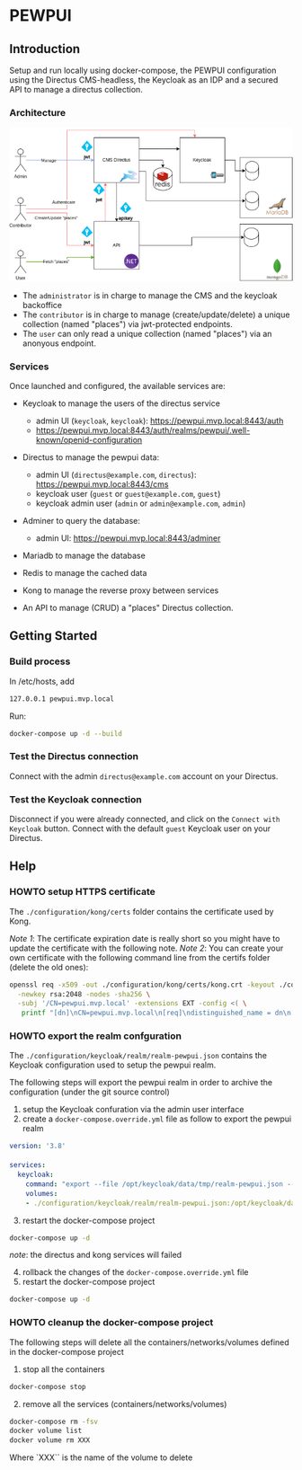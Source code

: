 # PEWPUI

## Introduction

Setup and run locally using docker-compose, the PEWPUI configuration using the Directus CMS-headless, the Keycloak as an IDP and a secured API to manage a directus collection.

### Architecture

![architecture.draw](doc/architecture.drawio.png)

- The `administrator` is in charge to manage the CMS and the keycloak backoffice
- The `contributor` is in charge to manage (create/update/delete) a unique collection (named "places") via jwt-protected endpoints.
- The `user` can only read a unique collection (named "places") via an anonyous endpoint.

### Services

Once launched and configured, the available services are:

- Keycloak to manage the users of the directus service
  - admin UI (`keycloak`, `keycloak`): https://pewpui.mvp.local:8443/auth
  - https://pewpui.mvp.local:8443/auth/realms/pewpui/.well-known/openid-configuration

- Directus to manage the pewpui data:
  - admin UI (`directus@example.com`, `directus`): https://pewpui.mvp.local:8443/cms
  - keycloak user (`guest` or `guest@example.com`, `guest`)
  - keycloak admin user (`admin` or `admin@example.com`, `admin`)

- Adminer to query the database:  
  - admin UI: https://pewpui.mvp.local:8443/adminer

- Mariadb to manage the database

- Redis to manage the cached data

- Kong to manage the reverse proxy between services

- An API to manage (CRUD) a "places" Directus collection.

## Getting Started

### Build process

In /etc/hosts, add

```bash
127.0.0.1 pewpui.mvp.local
```

Run:

```bash
docker-compose up -d --build
```

### Test the Directus connection

Connect with the admin `directus@example.com` account on your Directus.

### Test the Keycloak connection

Disconnect if you were already connected, and click on the `Connect with Keycloak` button.
Connect with the default `guest` Keycloak user on your Directus.

## Help

### HOWTO setup HTTPS certificate

The `./configuration/kong/certs` folder contains the certificate used by Kong.

_Note 1_: The certificate expiration date is really short so you might have to update the certificate with the following note.
_Note 2_: You can create your own certificate with the following command line from the certifs folder (delete the old ones):

```sh
openssl req -x509 -out ./configuration/kong/certs/kong.crt -keyout ./configuration/kong/certs/kong.key \
  -newkey rsa:2048 -nodes -sha256 \
  -subj '/CN=pewpui.mvp.local' -extensions EXT -config <( \
   printf "[dn]\nCN=pewpui.mvp.local\n[req]\ndistinguished_name = dn\n[EXT]\nsubjectAltName=DNS:pewpui.mvp.local\nkeyUsage=digitalSignature\nextendedKeyUsage=serverAuth")
```

### HOWTO export the realm confguration

The `./configuration/keycloak/realm/realm-pewpui.json` contains the Keycloak configuration used to setup the pewpui realm.

The following steps will export the pewpui realm in order to archive the configuration (under the git source control)

1. setup the Keycloak confuration via the admin user interface
2. create a `docker-compose.override.yml` file as follow to export the pewpui realm

```yaml
version: '3.8'

services:
  keycloak:
    command: "export --file /opt/keycloak/data/tmp/realm-pewpui.json --realm pewpui --users realm_file"
    volumes:
    - ./configuration/keycloak/realm/realm-pewpui.json:/opt/keycloak/data/tmp/realm-pewpui.json:rw
```

3. restart the docker-compose project

```bash
docker-compose up -d 
```

_note_: the directus and kong services will failed 

4. rollback the changes of the `docker-compose.override.yml` file
5. restart the docker-compose project

```bash
docker-compose up -d 
```

### HOWTO cleanup the docker-compose project

The following steps will delete all the containers/networks/volumes defined in the docker-compose project

1. stop all the containers

  ```bash
  docker-compose stop
  ```

2. remove all the services (containers/networks/volumes)

  ```bash
  docker-compose rm -fsv 
  docker volume list
  docker volume rm XXX
  ```

  Where `XXX`` is the name of the volume to delete

